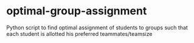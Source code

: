 # optimal-group-assignment
Python script to find optimal assignment of students to groups such that each student is allotted his preferred teammates/teamsize
